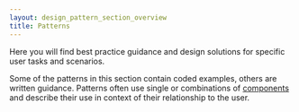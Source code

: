 ```yaml
---
layout: design_pattern_section_overview
title: Patterns
---
```


Here you will find best practice guidance and design solutions for specific user tasks and scenarios.

Some of the patterns in this section contain coded examples, others are written guidance. Patterns often use single or combinations of <a href="/design-patterns/patterns/components/">components</a> and describe their use in context of their relationship to the user.
